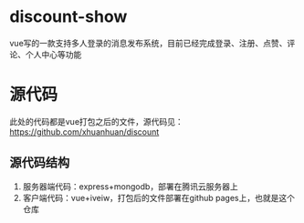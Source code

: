 # discount-show
vue写的一款支持多人登录的消息发布系统，目前已经完成登录、注册、点赞、评论、个人中心等功能
# 源代码
此处的代码都是vue打包之后的文件，源代码见：https://github.com/xhuanhuan/discount
## 源代码结构
1. 服务器端代码：express+mongodb，部署在腾讯云服务器上
2. 客户端代码：vue+iveiw，打包后的文件部署在github pages上，也就是这个仓库
